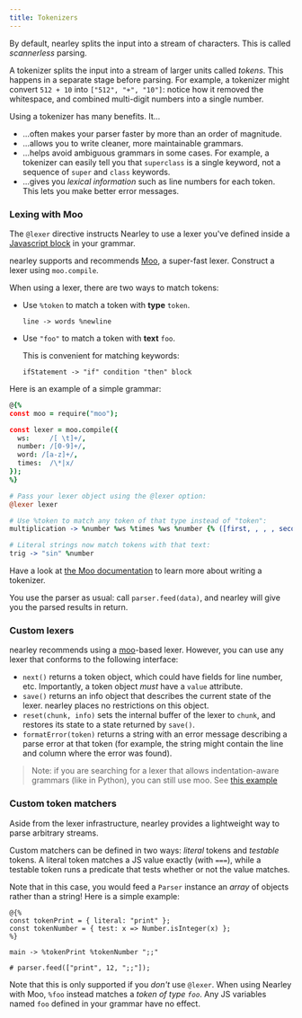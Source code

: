 ```yaml
---
title: Tokenizers
---
```


By default, nearley splits the input into a stream of characters. This is
called *scannerless* parsing.

A tokenizer splits the input into a stream of larger units called *tokens*.
This happens in a separate stage before parsing. For example, a tokenizer might
convert `512 + 10` into `["512", "+", "10"]`: notice how it removed the
whitespace, and combined multi-digit numbers into a single number.

Using a tokenizer has many benefits. It...

- ...often makes your parser faster by more than an order of magnitude.
- ...allows you to write cleaner, more maintainable grammars.
- ...helps avoid ambiguous grammars in some cases. For example, a tokenizer can
  easily tell you that `superclass` is a single keyword, not a sequence of
  `super` and `class` keywords.
- ...gives you *lexical information* such as line numbers for each token. This
  lets you make better error messages.


### Lexing with Moo

The `@lexer` directive instructs Nearley to use a lexer you've defined inside a
[Javascript block](grammar#additional-js) in your grammar.

nearley supports and recommends [Moo](https://github.com/tjvr/moo), a
super-fast lexer. Construct a lexer using `moo.compile`.

When using a lexer, there are two ways to match tokens:

  - Use `%token` to match a token with **type** `token`.

    ```ne
    line -> words %newline
    ```

  - Use `"foo"` to match a token with **text** `foo`.

    This is convenient for matching keywords:

    ```ne
    ifStatement -> "if" condition "then" block
    ```

Here is an example of a simple grammar:

```coffeescript
@{%
const moo = require("moo");

const lexer = moo.compile({
  ws:     /[ \t]+/,
  number: /[0-9]+/,
  word: /[a-z]+/,
  times:  /\*|x/
});
%}

# Pass your lexer object using the @lexer option:
@lexer lexer

# Use %token to match any token of that type instead of "token":
multiplication -> %number %ws %times %ws %number {% ([first, , , , second]) => first * second %}

# Literal strings now match tokens with that text:
trig -> "sin" %number
```

Have a look at [the Moo documentation](https://github.com/tjvr/moo#usage) to
learn more about writing a tokenizer.

You use the parser as usual: call `parser.feed(data)`, and nearley will give
you the parsed results in return.


### Custom lexers

nearley recommends using a [moo](https://github.com/tjvr/moo)-based lexer.
However, you can use any lexer that conforms to the following interface:

- `next()` returns a token object, which could have fields for line number,
  etc. Importantly, a token object *must* have a `value` attribute.
- `save()` returns an info object that describes the current state of the
  lexer. nearley places no restrictions on this object.
- `reset(chunk, info)` sets the internal buffer of the lexer to `chunk`, and
  restores its state to a state returned by `save()`.
- `formatError(token)` returns a string with an error message describing a
  parse error at that token (for example, the string might contain the line and
  column where the error was found).

> Note: if you are searching for a lexer that allows indentation-aware
> grammars (like in Python), you can still use moo. See [this
> example](https://gist.github.com/nathan/d8d1adea38a1ef3a6d6a06552da641aa)


### Custom token matchers

Aside from the lexer infrastructure, nearley provides a lightweight way to
parse arbitrary streams.

Custom matchers can be defined in two ways: *literal* tokens and *testable*
tokens. A literal token matches a JS value exactly (with `===`), while a
testable token runs a predicate that tests whether or not the value matches.

Note that in this case, you would feed a `Parser` instance an *array* of
objects rather than a string! Here is a simple example:

```ne
@{%
const tokenPrint = { literal: "print" };
const tokenNumber = { test: x => Number.isInteger(x) };
%}

main -> %tokenPrint %tokenNumber ";;"

# parser.feed(["print", 12, ";;"]);
```

Note that this is only supported if you *don't* use `@lexer`. When using
Nearley with Moo, `%foo` instead matches a *token of type `foo`*. Any JS
variables named `foo` defined in your grammar have no effect.
